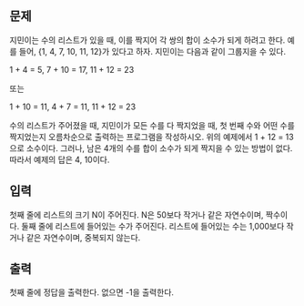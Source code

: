 
<div class="headline">
<h2>문제</h2>
</div>
<div id="problem_description" class="problem-text">
<p>지민이는 수의 리스트가 있을 때, 이를 짝지어 각 쌍의 합이 소수가 되게 하려고 한다. 예를 들어, {1, 4, 7, 10, 11, 12}가 있다고 하자. 지민이는 다음과 같이 그룹지을 수 있다.</p>

<p>1 + 4 = 5,&nbsp;7 + 10 = 17,&nbsp;11 + 12 = 23</p>

<p>또는</p>

<p>1 + 10 = 11,&nbsp;4 + 7 = 11,&nbsp;11 + 12 = 23</p>

<p>수의 리스트가 주어졌을 때, 지민이가 모든 수를 다 짝지었을 때, 첫 번째 수와 어떤 수를 짝지었는지 오름차순으로 출력하는 프로그램을 작성하시오. 위의 예제에서 1 + 12 = 13으로 소수이다. 그러나, 남은 4개의 수를 합이 소수가 되게 짝지을 수 있는 방법이 없다. 따라서 예제의 답은 4, 10이다.</p>

</div>


<div class="headline">
<h2>입력</h2>
</div>
<div id="problem_input" class="problem-text">
<p>첫째 줄에 리스트의 크기 N이 주어진다. N은 50보다 작거나 같은 자연수이며, 짝수이다. 둘째 줄에 리스트에 들어있는 수가 주어진다. 리스트에 들어있는 수는 1,000보다 작거나 같은 자연수이며, 중복되지 않는다.</p>

</div>


<div class="headline">
<h2>출력</h2>
</div>
<div id="problem_output" class="problem-text">
<p>첫째 줄에 정답을 출력한다. 없으면 -1을 출력한다.</p>

</div>
